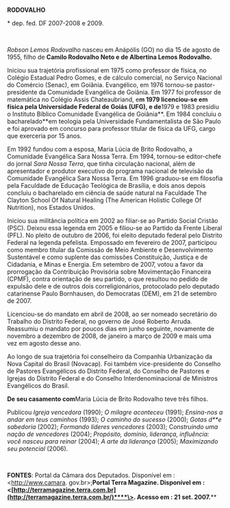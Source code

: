 **RODOVALHO**

\* dep. fed. DF 2007-2008 e 2009.

               

*Robson Lemos Rodovalho* nasceu em Anápólis (GO) no dia 15 de agosto de
1955, filho de **Camilo Rodovalho Neto e de Albertina Lemos Rodovalho.**

Iniciou sua trajetória profissional em 1975 como professor de física, no
Colégio Estadual Pedro Gomes, e de cálculo comercial, no Serviço
Nacional do Comércio (Senac), em Goiânia. Evangélico, em 1976 tornou-se
pastor-presidente da Comunidade Evangélica de Goiânia. Em 1977 foi
professor de matemática no Colégio Assis Chateaubriand, e**m 1979
licenciou-se em física pela Universidade Federal de Goiás (UFG), e
de**1979 e 1983 presidiu o Instituto Bíblico Comunidade Evangélica de
Goiânia**. Em 1984 concluiu o bacharelado**em teologia pela Universidade
Fundamentalista de São Paulo e foi aprovado em concurso para professor
titular de física da UFG, cargo que exerceria por 15 anos. 

Em 1992 fundou com a esposa, Maria Lúcia de Brito Rodovalho, a
Comunidade Evangélica Sara Nossa Terra. Em 1994, tornou-se editor-chefe
do jornal *Sara Nossa Terra*, que tinha circulação nacional, além de
apresentador e produtor executivo do programa nacional de televisão da
Comunidade Evangélica Sara Nossa Terra. Em 1996 graduou-se em filosofia
pela Faculdade de Educação Teológica de Brasília, e dois anos depois
concluiu o bacharelado em ciência de saúde natural na Faculdade The
Clayton School Of Natural Healing (The American Holistic College Of
Nutrition), nos Estados Unidos.

Iniciou sua militância política em 2002 ao filiar-se ao Partido Social
Cristão (PSC). Deixou essa legenda em 2005 e filiou-se ao Partido da
Frente Liberal (PFL). No pleito de outubro de 2006, foi eleito deputado
federal pelo Distrito Federal na legenda pefelista. Empossado em
fevereiro de 2007, participou como membro titular da Comissão de Meio
Ambiente e Desenvolvimento Sustentável e como suplente das comissões
Constituição, Justiça e de Cidadania, e Minas e Energia. Em setembro de
2007, votou a favor da prorrogação da Contribuição Provisória sobre
Movimentação Financeira (CPMF), contra orientação de seu partido, o que
resultou no pedido de expulsão dele e de outros dois correligionários,
protocolado pelo deputado catarinense Paulo Bornhausen, do Democratas
(DEM), em 21 de setembro de 2007.

Licenciou-se do mandato em abril de 2008, ao ser nomeado secretário do
Trabalho do Distrito Federal, no governo de José Roberto Arruda.
Reassumiu o mandato por poucos dias em junho seguinte, novamente de
novembro a dezembro de 2008, de janeiro a março de 2009 e mais uma vez
em agosto desse ano.

Ao longo de sua trajetória foi conselheiro da Companhia Urbanização da
Nova Capital do Brasil (Novacap). Foi também vice-presidente do Conselho
de Pastores Evangélicos do Distrito Federal, do Conselho de Pastores e
Igrejas do Distrito Federal e do Conselho Interdenominacional de
Ministros Evangélicos do Brasil.

**De seu casamento com**Maria Lúcia de Brito Rodovalho teve três filhos.

Publicou *Igreja vencedora* (1990); *O milagre aconteceu* (1991);
*Ensina-nos a andar em teus caminhos* (1993); *O caminho do sucesso*
(2000); *Gotas d**e sabedoria* (2002); *Formando líderes vencedores*
(2003); C*onstruindo uma nação de vencedores* (2004); *Propósito,
domínio, liderança, influência: você nasceu para reinar* (2004); *A arte
da liderança* (2005); *Maximizando seu potencial* (2006).

 

**FONTES**: Portal da Câmara dos Deputados. Disponível em :
\<http://www.camara. gov.br\>;******Portal Terra Magazine. Disponível em
:
\<****[http://terramagazine.terra.com.br](http://terramagazine.terra.com.br/)****\>.
Acesso em : 21 set. 2007.****

